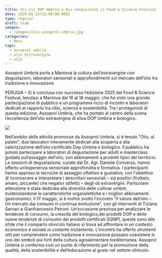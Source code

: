 ```yaml
---
title: Gli oli DOP Umbria e Bio conquistano il Food & Science Festival 2025
date: 2025-05-23T22:00:00.000Z
type: regular
draft: true
images:
  - /images/olio-assoprol-umbria.jpg
categories:
  - News
tags:
  - assoprol umbria
  - olio extravergine
  - olio
---
```


Assoprol Umbria porta a Mantova la cultura dell’extravergine con degustazioni, laboratori sensoriali e approfondimenti sul mercato dell’olio tra tradizione e innovazione

PERUGIA – Si è conclusa con successo l’edizione 2025 del Food & Science Festival, tenutasi a Mantova dal 16 al 18 maggio, che ha visto una grande partecipazione di pubblico e un programma ricco di incontri e laboratori dedicati al rapporto tra cibo, scienza e sostenibilità. Tra i protagonisti di questa edizione, Assoprol Umbria, che ha portato al centro della scena l’eccellenza dell’olio extravergine di oliva DOP Umbria e biologico.

![](/images/assoprol.jpg)

Nell’ambito delle attività promosse da Assoprol Umbria, si è tenuto "Olio, al palato", due laboratori interamente dedicati alla scoperta e alla valorizzazione dell’olio certificato  Dop Umbria e biologico. Il pubblico ha potuto partecipare a laboratori di degustazione per adulti e masterclass guidate sull’assaggio dell’olio, con abbinamenti a prodotti tipici del territorio. Le sessioni di degustazione, curate dal Dr. Agr. Daniele Converso, hanno offerto un’esperienza sensoriale approfondita e formativa. I partecipanti hanno appreso le tecniche di assaggio olfattivo e gustativo, con l'obiettivo di riconoscere e interpretare i descrittori sensoriali – sia positivi (fruttato, amaro, piccante) che negativi (difetti) – degli oli extravergini. Particolare attenzione è stata dedicata alla diversità delle cultivar umbre, evidenziandone le caratteristiche organolettiche e i migliori abbinamenti gastronomici. Il 17 maggio, si è inoltre svolto l’incontro "Il valore dell’olio – Un mercato dai consumi in continua evoluzione", con gli interventi di Tiziana Sarnari e Gianfrancesco Petroni. Un’occasione preziosa per analizzare le tendenze di consumo, la crescita del biologico,dei prodotti DOP e delle nuove tendenze di consumo dei prodotti certificati SQNPI, queste sono lele sfide che il comparto olivicolo italiano si trova ad affrontare in un contesto economico e sociale in costante mutamento. L'incontro ha offerto strumenti utili per comprendere come tradizione e innovazione possano coesistere in uno dei simboli più forti della cultura agroalimentare mediterranea. Assoprol Umbria si conferma così un punto di riferimento per la promozione della qualità, della sostenibilità e dell’educazione al gusto nel settore olivicolo.
